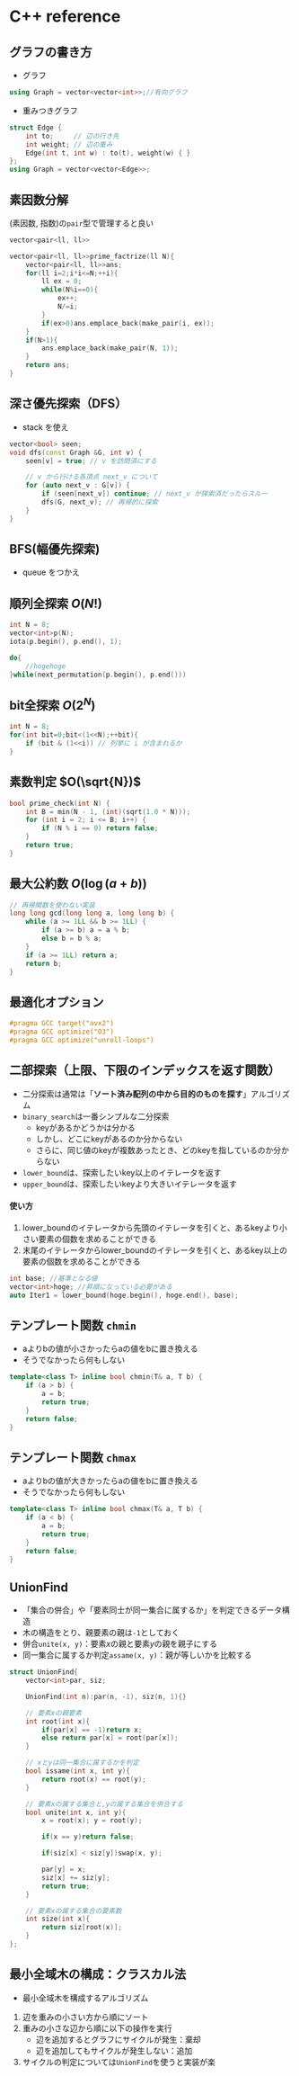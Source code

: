 # C++ reference

## グラフの書き方
* グラフ
```c++
using Graph = vector<vector<int>>;//有向グラフ
```
* 重みつきグラフ
```c++
struct Edge {
    int to;     // 辺の行き先
    int weight; // 辺の重み
    Edge(int t, int w) : to(t), weight(w) { }
};
using Graph = vector<vector<Edge>>;
```

## 素因数分解
(素因数, 指数)の`pair`型で管理すると良い
```c++
vector<pair<ll, ll>>

vector<pair<ll, ll>>prime_factrize(ll N){
    vector<pair<ll, ll>>ans;
    for(ll i=2;i*i<=N;++i){
        ll ex = 0;
        while(N%i==0){
            ex++;
            N/=i;
        }
        if(ex>0)ans.emplace_back(make_pair(i, ex));
    }
    if(N>1){
        ans.emplace_back(make_pair(N, 1));
    }
    return ans;
}
```

## 深さ優先探索（DFS）
* stack を使え
```c++
vector<bool> seen;
void dfs(const Graph &G, int v) {
    seen[v] = true; // v を訪問済にする

    // v から行ける各頂点 next_v について
    for (auto next_v : G[v]) { 
        if (seen[next_v]) continue; // next_v が探索済だったらスルー
        dfs(G, next_v); // 再帰的に探索
    }
}
```

## BFS(幅優先探索)
* queue をつかえ

## 順列全探索 $O(N!)$

```c++
int N = 8;
vector<int>p(N);
iota(p.begin(), p.end(), 1);

do{
    //hogehoge
}while(next_permutation(p.begin(), p.end()))
```

## bit全探索 $O(2^N)$
```c++
int N = 8;
for(int bit=0;bit<(1<<N);++bit){
    if (bit & (1<<i)) // 列挙に i が含まれるか
}
```

## 素数判定 $O(\sqrt{N})$
```c++
bool prime_check(int N) {
    int B = min(N - 1, (int)(sqrt(1.0 * N)));
    for (int i = 2; i <= B; i++) {
        if (N % i == 0) return false;
    }
    return true;
}
```

## 最大公約数 $O(\log(a+b))$
```c++
// 再帰関数を使わない実装
long long gcd(long long a, long long b) {
    while (a >= 1LL && b >= 1LL) {
        if (a >= b) a = a % b;
        else b = b % a;
    }
    if (a >= 1LL) return a;
    return b;
}
```

## 最適化オプション
```c++
#pragma GCC target("avx2")
#pragma GCC optimize("O3")
#pragma GCC optimize("unroll-loops")
```

## 二部探索（上限、下限のインデックスを返す関数）
* 二分探索は通常は「**ソート済み配列の中から目的のものを探す**」アルゴリズム
* `binary_search`は一番シンプルな二分探索
    * keyがあるかどうかは分かる
    * しかし、どこにkeyがあるのか分からない
    * さらに、同じ値のkeyが複数あったとき、どのkeyを指しているのか分からない
* `lower_bound`は、探索したいkey以上のイテレータを返す
* `upper_bound`は、探索したいkeyより大きいイテレータを返す

#### 使い方
1. lower_boundのイテレータから先頭のイテレータを引くと、あるkeyより小さい要素の個数を求めることができる
2. 末尾のイテレータからlower_boundのイテレータを引くと、あるkey以上の要素の個数を求めることができる
```c++
int base; //基準となる値
vector<int>hoge; //昇順になっている必要がある
auto Iter1 = lower_bound(hoge.begin(), hoge.end(), base);
```

## テンプレート関数 `chmin`
* aよりbの値が小さかったらaの値をbに置き換える
* そうでなかったら何もしない
```c++
template<class T> inline bool chmin(T& a, T b) {
    if (a > b) {
        a = b;
        return true;
    }
    return false;
}
```

## テンプレート関数 `chmax`
* aよりbの値が大きかったらaの値をbに置き換える
* そうでなかったら何もしない
```c++
template<class T> inline bool chmax(T& a, T b) {
    if (a < b) {
        a = b;
        return true;
    }
    return false;
}
```

## UnionFind
* 「集合の併合」や「要素同士が同一集合に属するか」を判定できるデータ構造
* 木の構造をとり、親要素の親は`-1`としておく
* 併合`unite(x, y)`：要素$x$の親と要素$y$の親を親子にする
* 同一集合に属するか判定`assame(x, y)`：親が等しいかを比較する
```c++
struct UnionFind{
    vector<int>par, siz;

    UnionFind(int n):par(n, -1), siz(n, 1){}

    // 要素xの親要素
    int root(int x){
        if(par[x] == -1)return x;
        else return par[x] = root(par[x]);
    }

    // xとyは同一集合に属するかを判定
    bool issame(int x, int y){
        return root(x) == root(y);
    }

    // 要素xの属する集合と,yの属する集合を併合する
    bool unite(int x, int y){
        x = root(x); y = root(y);

        if(x == y)return false;

        if(siz[x] < siz[y])swap(x, y);

        par[y] = x;
        siz[x] += siz[y];
        return true;
    }

    // 要素xの属する集合の要素数
    int size(int x){
        return siz[root(x)];
    }
};
```

## 最小全域木の構成：クラスカル法
* 最小全域木を構成するアルゴリズム
1. 辺を重みの小さい方から順にソート
2. 重みの小さな辺から順に以下の操作を実行
    * 辺を追加するとグラフにサイクルが発生：棄却
    * 辺を追加してもサイクルが発生しない：追加
3. サイクルの判定については`UnionFind`を使うと実装が楽